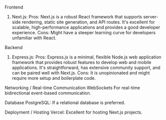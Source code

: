 Frontend
1. Next.js:
Pros: Next.js is a robust React framework that supports server-side rendering, static site generation, and API routes. It's excellent for scalable, high-performance applications and provides a good developer experience.
Cons: Might have a steeper learning curve for developers unfamiliar with React.

Backend
1. Express.js:
Pros: Express.js is a minimal, flexible Node.js web application framework that provides robust features to develop web and mobile applications. It's straightforward, has extensive community support, and can be paired well with Next.js.
Cons: It is unopinionated and might require more setup and boilerplate code.

Networking / Real-time Communication
WebSockets For real-time bidirectional event-based communication.

Database
PostgreSQL: If a relational database is preferred.

Deployment / Hosting
Vercel: Excellent for hosting Next.js projects.